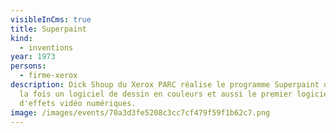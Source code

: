 ```yaml
---
visibleInCms: true
title: Superpaint
kind:
  - inventions
year: 1973
persons:
  - firme-xerox
description: Dick Shoup du Xerox PARC réalise le programme Superpaint qui est à
  la fois un logiciel de dessin en couleurs et aussi le premier logiciel
  d'effets vidéo numériques.
image: /images/events/70a3d3fe5208c3cc7cf479f59f1b62c7.png
---
```

